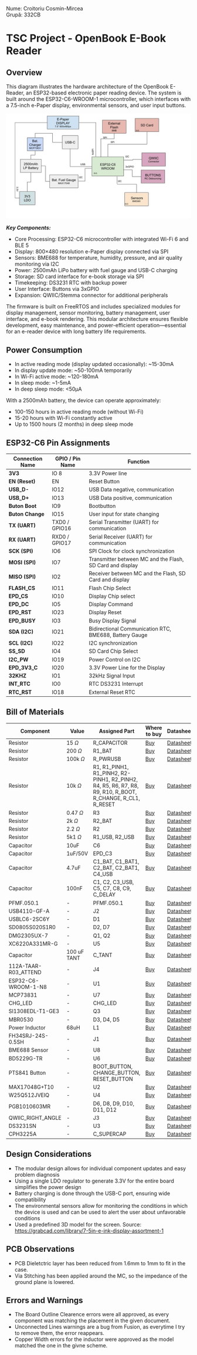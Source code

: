 Nume: Croitoriu Cosmin-Mircea  
Grupă: 332CB

# TSC Project - OpenBook E-Book Reader
Overview
-
This diagram illustrates the hardware architecture of the OpenBook E-Reader, an ESP32-based electronic paper reading device. The system is built around the ESP32-C6-WROOM-1 microcontroller, which interfaces with a 7.5-inch e-Paper display, environmental sensors, and user input buttons.  

![alt text](<Block Diagram-2.jpg>)

***Key Components:*** 

* Core Processing: ESP32-C6 microcontroller with integrated Wi-Fi 6 and BLE 5
* Display: 800×480 resolution e-Paper display connected via SPI
* Sensors: BME688 for temperature, humidity, pressure, and air quality monitoring via I2C
* Power: 2500mAh LiPo battery with fuel gauge and USB-C charging
* Storage: SD card interface for e-book storage via SPI
* Timekeeping: DS3231 RTC with backup power
* User Interface: Buttons via 3xGPIO
* Expansion: QWIIC/Stemma connector for additional peripherals

The firmware is built on FreeRTOS and includes specialized modules for display management, sensor monitoring, battery management, user interface, and e-book rendering. This modular architecture ensures flexible development, easy maintenance, and power-efficient operation—essential for an e-reader device with long battery life requirements.


Power Consumption
-

* In active reading mode (display updated occasionally): ~15-30mA
* In display update mode: ~50-100mA temporarily
* In Wi-Fi active mode: ~120-180mA
* In sleep mode: ~1-5mA
* In deep sleep mode: <50µA

With a 2500mAh battery, the device can operate approximately:

* 100-150 hours in active reading mode (without Wi-Fi)
* 15-20 hours with Wi-Fi constantly active
* Up to 1500 hours (2 months) in deep sleep mode

ESP32-C6 Pin Assignments
-
| Connection Name |   GPIO / Pin Name  | Function  |
|-----------------|------------------|-------------------------------------------------|
| **3V3**         | IO 8             | 3.3V Power line                        |
| **EN (Reset)**  | EN              | Reset Button   |           
| **USB_D-**      | IO12            | USB Data negative, communication  | 
| **USB_D+**      | IO13            | USB Data positive, communication  |
| **Buton Boot**  | IO9             | Bootbutton  |    
| **Buton Change**| IO15            | User input for state changing  |
| **TX (UART)**   | TXD0 / GPIO16   | Serial Transmitter (UART) for communication  |
| **RX (UART)**   | RXD0 / GPIO17   | Serial Receiver (UART) for communication  |
| **SCK (SPI)**   | IO6             | SPI Clock for clock synchronization |
| **MOSI (SPI)**  | IO7             | Transmitter between MC and the Flash, SD Card and display |
| **MISO (SPI)**  | IO2             | Receiver between MC and the Flash, SD Card and display |
| **FLASH_CS**    | IO11            | Flash Chip Select |
| **EPD_CS**      | IO10            | Display Chip select |
| **EPD_DC**      | IO5             | Display Command |
| **EPD_RST**     | IO23            | Display Reset |
| **EPD_BUSY**    | IO3             | Busy Display Signal |
| **SDA (I2C)**   | IO21            | Bidirectional Communication RTC, BME688, Battery Gauge |
| **SCL (I2C)**   | IO22            | I2C synchronization |
| **SS_SD**       | IO4             | SD Card Chip Select |
| **I2C_PW**      | IO19            | Power Control on I2C |
| **EPD_3V3_C**   | IO20            | 3.3V Power Line for the Display |
| **32KHZ**       | IO1             | 32kHz Signal Input |
| **INT_RTC**     | IO0             | RTC DS3231 Interrupt |
| **RTC_RST**     | IO18            | External Reset RTC | 

Bill of Materials
-

| Component | Value | Assigned Part | Where to buy | Datasheet |
| ---------- | --------- | --------- | ---------- | ----- |
| Resistor | 15	$\Omega$ | R_CAPACITOR | [Buy](https://ro.mouser.com/ProductDetail/YAGEO/RT0402FRE0715RL?qs=BXCcY9r%252B08DFFpLSkPOIqQ%3D%3D) | [Datasheet](https://ro.mouser.com/datasheet/2/447/PYu_RT_1_to_0_01_RoHS_L_15-3461507.pdf) |
| Resistor | 200 $\Omega$ | R1_BAT | [Buy](https://ro.mouser.com/ProductDetail/Vishay-Beyschlag/MCS0402MD2000BE100?qs=3SvaY9RawMJNVte4F12%252BZQ%3D%3D) | [Datasheet](https://www.vishay.com/doc?28952) |
| Resistor | 100k $\Omega$ | R_PWRUSB | [Buy](https://ro.mouser.com/ProductDetail/Vishay-Beyschlag/MCT0603PD1003DP500?qs=5aG0NVq1C4wWAn8Ei3OpZA%3D%3D) | [Datasheet](https://www.vishay.com/doc?28916) |
| Resistor | 10k $\Omega$ | R1, R1_PINH1, R1_PINH2, R2-PINH1, R2_PINH2, R4, R5, R6, R7, R8, R9, R10, R_BOOT, R_CHANGE, R_CL1, R_RESET | [Buy](https://ro.mouser.com/ProductDetail/Vishay-Beyschlag/MCS0402MD1002BE000?qs=17u8i%2FzlE8%2F9BrAaXkMk1w%3D%3D) | [Datasheet](https://www.vishay.com/doc?28952) |
| Resistor | 0.47 $\Omega$ | R3 | [Buy](https://ro.mouser.com/ProductDetail/SEI-Stackpole/CSR0402JKR470?qs=IPgv5n7u5QawIB6nBEt8wA%3D%3D) | [Datasheet](https://ro.mouser.com/datasheet/2/385/SEI_CSR_CSRN-3077593.pdf) |
| Resistor |  2k $\Omega$ | R2_BAT |[Buy](https://ro.mouser.com/ProductDetail/Vishay-Beyschlag/MCS04020C2001FE000?qs=wTZ%2FFzl837YG0wIkZJJOwQ%3D%3D) | [Datasheet](https://www.vishay.com/doc?28705) |
| Resistor | 2.2 $\Omega$ | R2 | [Buy](https://ro.mouser.com/ProductDetail/SEI-Stackpole/RMCF0402FT2R20?qs=IPgv5n7u5QbBgyl0jwhwsA%3D%3D) | [Datasheet](https://ro.mouser.com/datasheet/2/385/SEI_RMCF_RMCP-3077565.pdf) |
| Resistor | 5k1 $\Omega$ | R1_USB, R2_USB | [Buy](https://www.venkel.com/part/TFCR0603-16W-K-5690FT) | [Datasheet](https://data.venkel.com/documents/tfcr-series?_gl=1*tdo8m*_ga*NTA1MTc5MTcyLjE3NDM4OTMzNjc.*_ga_JRKGBZNVM8*MTc0Mzg5MzM2Ni4xLjAuMTc0Mzg5MzM2OC41OC4wLjA.) |
| Capacitor | 10uF | C6 | [Buy](https://ro.mouser.com/ProductDetail/Samsung-Electro-Mechanics/CL10A106KQ8NNNL?qs=xZ%2FP%252Ba9zWqaes9JKSsob2Q%3D%3D) | [Datasheet](https://ro.mouser.com/datasheet/2/585/MLCC-1837944.pdf) |
| Capacitor | 1uF/50V | EPD_C3 | [Buy](https://ro.mouser.com/ProductDetail/KYOCERA-AVX/06035D105MAT2A?qs=k4kUdCzLgS5%252BURKe1SOIeQ%3D%3D) | [Datasheet](https://ro.mouser.com/datasheet/2/40/cx5r_KGM-3223198.pdf) |
| Capacitor | 4.7uF | C1_BAT, C1_BAT1, C2_BAT, C2_BAT1, C4_USB | [Buy](https://ro.mouser.com/ProductDetail/KYOCERA-AVX/0402ZD475MAT2A?qs=NBFAU1oqP4W4U2PCPHI0sg%3D%3D) | [Datasheet](https://ro.mouser.com/datasheet/2/40/cx5r_KGM-3223198.pdf) |
| Capacitor | 100nF | C1, C2, C3_USB, C5, C7, C8, C9, C_DELAY | [Buy](https://ro.mouser.com/ProductDetail/KYOCERA-AVX/06033G104ZAT2A?qs=NXubJDmysXJMPmHfVo6Z%252BA%3D%3D) | [Datasheet](https://ro.mouser.com/datasheet/2/40/KGM_Y5V-3223189.pdf) |
| PFMF.050.1 | - | PFMF.050.1 | [Buy](https://ro.mouser.com/ProductDetail/Schurter/PFMF.050.2?qs=1auRipcfynCums5v1iucSA%3D%3D) |  [Datasheet](https://ro.mouser.com/datasheet/2/358/typ_PFMF-1275918.pdf) |
| USB4110-GF-A | - | J2 | [Buy](https://ro.mouser.com/ProductDetail/GCT/USB4110-GF-A?qs=KUoIvG%2F9IlYiZvIXQjyJeA%3D%3D) | [Datasheet](https://ro.mouser.com/datasheet/2/837/GCT_USB4110_Product_Drawing___20k_cycles-3455479.pdf) |
| USBLC6-2SC6Y | - | D1 | [Buy](https://ro.mouser.com/ProductDetail/STMicroelectronics/USBLC6-2SC6Y?qs=gNDSiZmRJS%2FOgDexvXkdow%3D%3D) | [Datasheet](https://ro.mouser.com/datasheet/2/389/usblc6_2sc6y-1852505.pdf) |
| SD0805S020S1R0 | - | D2, D7| [Buy](https://ro.mouser.com/ProductDetail/KYOCERA-AVX/SD0805S020S1R0?qs=jCA%252BPfw4LHbpkAoSnwrdjw%3D%3D) | [Datasheet](https://ro.mouser.com/datasheet/2/40/schottky-3165252.pdf) |
| DMG2305UX-7 | - | Q1, Q2 | [Buy](https://ro.mouser.com/ProductDetail/Diodes-Incorporated/DMG2305UX-7?qs=L1DZKBg7t5F%2FNBHrjfxC%252Bg%3D%3D) | [Datasheet](https://www.diodes.com/assets/Datasheets/DMG2305UX.pdf) |
| XC6220A331MR-G | - | U5 | [Buy](https://ro.mouser.com/ProductDetail/Torex-Semiconductor/XC6220A331MR-G?qs=AsjdqWjXhJ8ZSWznL1J0gg%3D%3D) | [Datasheet](https://ro.mouser.com/datasheet/2/760/xc6220-3371556.pdf) |
| Capacitor | 100 uF TANT | C_TANT | [Buy](https://ro.mouser.com/ProductDetail/KYOCERA-AVX/TAJW107M010RNJ?qs=Wtp%252Bf%2FAeVqIH8v1VxV%252B1Rg%3D%3D) | [Datasheet](https://ro.mouser.com/datasheet/2/40/TAJ-3165264.pdf) |
| 112A-TAAR-R03_ATTEND | - | J4 | [Buy](https://www.digikey.ro/en/products/detail/attend-technology/112A-TAAR-R03/17633923) | [Datasheet](https://www.attend.com.tw/data/download/file/112A-TAAR-R03_Spec.pdf)
| ESP32-C6-WROOM-1-N8 | - | U1 | [Buy](https://ro.mouser.com/ProductDetail/Espressif-Systems/ESP32-C6-WROOM-1-N8?qs=8Wlm6%252BaMh8ST02Gmwp74cw%3D%3D) | [Datasheet](https://ro.mouser.com/datasheet/2/891/Espressif_ESP32_C6_WROOM_1__Datasheet_V0_1_PRELIMI-3239987.pdf) |
| MCP73831 | - | U7 | [Buy](https://ro.mouser.com/ProductDetail/Microchip-Technology/MCP73831T-2ACI-OT?qs=yUQqVecv4qvbBQBGbHx0Mw%3D%3D) | [Datasheet](https://ro.mouser.com/datasheet/2/268/MCP73831_Family_Data_Sheet_DS20001984H-3441711.pdf) |
| CHG_LED | - | CHG_LED | [Buy](https://store.comet.srl.ro/Catalogue/Product/40478/) | [Datasheet](https://www.snapeda.com/parts/KP-1608SURCK/Kingbright/datasheet/) |
| SI1308EDL-T1-GE3 | - | Q3 | [Buy](https://ro.mouser.com/ProductDetail/Vishay-Semiconductors/SI1308EDL-T1-GE3?qs=bX1%252BNvsK%2FBramh9tgpOaEw%3D%3D) | [Datasheet](https://www.vishay.com/doc?63399) |
| MBR0530 | - | D3, D4, D5 | [Buy](https://ro.mouser.com/ProductDetail/Micro-Commercial-Components-MCC/MBR0530-T?qs=9VyI4qLX4NTSXkb9ynzJnA%3D%3D) | [Datasheet](https://ro.mouser.com/datasheet/2/258/mcc_mbr0520~mbr0560sod123-1179695.pdf) |
| Power Inductor | 68uH | L1 | [Buy](https://ro.mouser.com/ProductDetail/Wurth-Elektronik/744043680?qs=PGXP4M47uW6VkZq%252BkzjrHA%3D%3D) | [Datasheet](https://www.we-online.com/components/products/datasheet/744043680.pdf) |
| FH34SRJ-24S-0.5SH | - | J1 | [Buy](https://ro.mouser.com/ProductDetail/Hirose-Connector/FH34SRJ-24S-0.5SH99?qs=vcbW%252B4%252BSTIpKBl5ap9J8Fw%3D%3D) | [Datasheet](https://ro.mouser.com/datasheet/2/185/FH34SRJ_24S_0_5SH_99__CL0580_1255_6_99_2DDrawing_0-1615044.pdf) |
| BME688 Sensor | - | U8 | [Buy](https://ro.mouser.com/ProductDetail/Bosch-Sensortec/BME688?qs=IS%252B4QmGtzzqQoVDscqwx3A%3D%3D) | [Datasheet](https://ro.mouser.com/datasheet/2/783/bst_bme688_fl000-2307034.pdf) |
| BD5229G-TR | - | U6 |[Buy](https://ro.mouser.com/ProductDetail/ROHM-Semiconductor/BD5229G-TR?qs=4kLU8WoGk0vvnhrrYwdszw%3D%3D) | [Datasheet](https://fscdn.rohm.com/en/products/databook/datasheet/ic/power/voltage_detector/bd52xxg-e.pdf) |
| PTS841 Button | - | BOOT_BUTTON, CHANGE_BUTTON, RESET_BUTTON | [Buy](https://ro.mouser.com/ProductDetail/CK/PTS841-ESD-GKP-SMTR-LFS?qs=d0WKAl%252BL4KbeUlwuiSQZWA%3D%3D) | [Datasheet](https://www.ckswitches.com/media/2805/pts841.pdf) |
| MAX17048G+T10 | - | U2 | [Buy](https://ro.mouser.com/ProductDetail/Analog-Devices-Maxim-Integrated/MAX17048G%2bT10?qs=D7PJwyCwLAoGnnn8jEPRBQ%3D%3D) | [Datasheet](https://ro.mouser.com/datasheet/2/609/MAX17048_MAX17049-3469099.pdf) |
| W25Q512JVEIQ | - | U4 | [Buy](https://ro.mouser.com/ProductDetail/Winbond/W25Q512JVEIQ?qs=l7cgNqFNU1jw6svr3at6tA%3D%3D) | [Datasheet](https://ro.mouser.com/datasheet/2/949/Winbond_W25Q512JV_Datasheet-3240039.pdf) |
| PGB1010603MR | - | D6, D8, D9, D10, D11, D12 | [Buy](https://ro.mouser.com/ProductDetail/Littelfuse/PGB1010603MRHF?qs=KvZd0dN2Zg%2FuIq6icj%252BGKA%3D%3D) | [Datasheet](https://www.littelfuse.com/media?resourcetype=datasheets&itemid=8a337998-d54d-466b-be4e-dc5bcd1f9321&filename=littelfuse_pulseguard_pgb1_datasheet.pdf) |
| QWIIC_RIGHT_ANGLE | - | J3 | [Buy](https://ro.mouser.com/ProductDetail/GCT/USB4110-GF-A?qs=KUoIvG%2F9IlYiZvIXQjyJeA%3D%3D) | [Datasheet](https://ro.mouser.com/datasheet/2/837/GCT_USB4110_Product_Drawing___20k_cycles-3455479.pdf) |
| DS3231SN | - | U3 | [Buy](https://ro.mouser.com/ProductDetail/Analog-Devices-Maxim-Integrated/DS3231SN?qs=ffX8NcjNb2RmKAb9wAk9Ug%3D%3D) | [Datasheet](https://ro.mouser.com/datasheet/2/609/DS3231-3421123.pdf) |
| CPH3225A | - | C_SUPERCAP | [Buy](https://ro.mouser.com/ProductDetail/Seiko-Semiconductors/CPH3225A?qs=3etwrb1wR%252BhUOph6lAO7eg%3D%3D) | [Datasheet](https://ro.mouser.com/datasheet/2/360/Seiko_Instruments_MicroBattery_E_20230330_2024Jan_-3561061.pdf) |

Design Considerations
-

* The modular design allows for individual component updates and easy problem diagnosis
* Using a single LDO regulator to generate 3.3V for the entire board simplifies the power design
* Battery charging is done through the USB-C port, ensuring wide compatibility
* The environmental sensors allow for monitoring the conditions in which the device is used and can be used to alert the user about unfavorable conditions
* Used a predefined 3D model for the screen. Source: https://grabcad.com/library/7-5in-e-ink-display-assortment-1


PCB Observations
-

* PCB Dieletctric layer has been reduced from 1.6mm to 1mm to fit in the case.
* Via Stitching has been applied around the MC, so the impedance of the ground plane is lowered.

Errors and Warnings
- 
* The Board Outline Clearence errors were all approved, as every component was matching the placement in the given document.
* Unconnected Lines warnings are a bug from Fusion, as everytime I try to remove them, the error reappears. 
* Copper Width errors for the inductor were approved as the model matched the one in the givne scheme.



